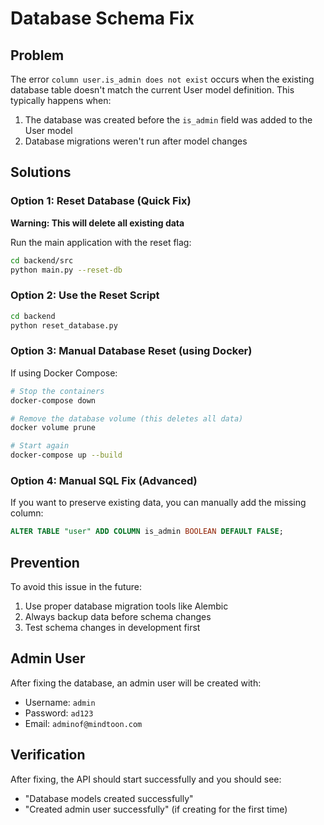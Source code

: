 # Database Schema Fix

## Problem
The error `column user.is_admin does not exist` occurs when the existing database table doesn't match the current User model definition. This typically happens when:

1. The database was created before the `is_admin` field was added to the User model
2. Database migrations weren't run after model changes

## Solutions

### Option 1: Reset Database (Quick Fix)
**Warning: This will delete all existing data**

Run the main application with the reset flag:
```bash
cd backend/src
python main.py --reset-db
```

### Option 2: Use the Reset Script
```bash
cd backend
python reset_database.py
```

### Option 3: Manual Database Reset (using Docker)
If using Docker Compose:
```bash
# Stop the containers
docker-compose down

# Remove the database volume (this deletes all data)
docker volume prune

# Start again
docker-compose up --build
```

### Option 4: Manual SQL Fix (Advanced)
If you want to preserve existing data, you can manually add the missing column:

```sql
ALTER TABLE "user" ADD COLUMN is_admin BOOLEAN DEFAULT FALSE;
```

## Prevention
To avoid this issue in the future:
1. Use proper database migration tools like Alembic
2. Always backup data before schema changes
3. Test schema changes in development first

## Admin User
After fixing the database, an admin user will be created with:
- Username: `admin`
- Password: `ad123`
- Email: `adminof@mindtoon.com`

## Verification
After fixing, the API should start successfully and you should see:
- "Database models created successfully"
- "Created admin user successfully" (if creating for the first time) 